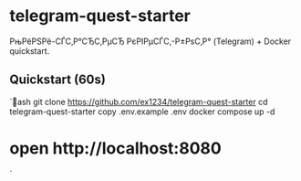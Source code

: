﻿# telegram-quest-starter

РњРёРЅРё-СЃС‚Р°СЂС‚РµСЂ РєРІРµСЃС‚-Р±РѕС‚Р° (Telegram) + Docker quickstart.

## Quickstart (60s)
`ash
git clone https://github.com/ex1234/telegram-quest-starter
cd telegram-quest-starter
copy .env.example .env
docker compose up -d
# open http://localhost:8080
`
